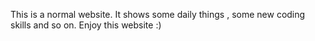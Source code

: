 This is a normal website.
It shows some daily things , some new coding skills and so on.
Enjoy this website :)

